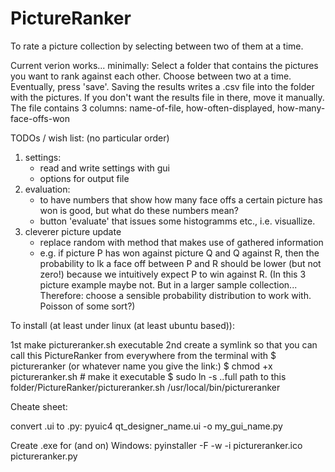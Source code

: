 PictureRanker
=============

To rate a picture collection by selecting between two of them at a time.

Current verion works... minimally:
Select a folder that contains the pictures you want to rank against each other.
Choose between two at a time. Eventually, press 'save'.
Saving the results writes a .csv file into the folder with the pictures.
If you don't want the results file in there, move it manually.
The file contains 3 columns: name-of-file, how-often-displayed, how-many-face-offs-won


TODOs / wish list: (no particular order)
1) settings:
    - read and write settings with gui
    - options for output file
2) evaluation:
    - to have numbers that show how many face offs a certain picture has won is good,
      but what do these numbers mean?
    - button 'evaluate' that issues some histogramms etc., i.e. visuallize.
3) cleverer picture update
    - replace random with method that makes use of gathered information
    - e.g. if picture P has won against picture Q and Q against R, then the probability to
      lk a face off between P and R should be lower (but not zero!) because we intuitively
      expect P to win against R. (In this 3 picture example maybe not. But in a larger
      sample collection... Therefore: choose a sensible probability distribution to work
      with. Poisson of some sort?)



To install (at least under linux (at least ubuntu based)):

1st make pictureranker.sh executable
2nd create a symlink so that you can call this PictureRanker from everywhere
from the terminal with $ pictureranker (or whatever name you give the link:)
$ chmod +x pictureranker.sh # make it executable
$ sudo ln -s ..full path to this folder/PictureRanker/pictureranker.sh /usr/local/bin/pictureranker


Cheate sheet:

convert .ui to .py:
pyuic4 qt_designer_name.ui -o my_gui_name.py

Create .exe for (and on) Windows:
pyinstaller -F -w -i pictureranker.ico pictureranker.py


